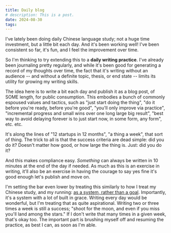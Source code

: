 ```yaml
---
title: Daily blog
# description: This is a post.
date: 2024-08-30
tags:
---
```


I've lately been doing daily Chinese language study; not a huge time investment, but a little bit each day. And it's been working well! I've been consistent so far, it's fun, and I feel the improvement over time.

So I'm thinking to try extending this to a **daily writing practice**. I've already been journaling pretty regularly, and while it's been good for generating a record of my thoughts over time, the fact that it's writing without an audience -- and without a definite topic, thesis, or end state -- limits its utility for growing my writing skills.

The idea here is to write a bit each day and publish it as a blog post, of SOME length, for public consumption. This embodies a bunch of commonly espoused values and tactics, such as "just start doing the thing", "do it before you're ready, before you're good", "you'll only improve via practice", "incremental progress and small wins over one long large big result", "best way to avoid delaying forever is to just start now, in some form, any form", etc. etc.

It's along the lines of "12 startups in 12 months", "a thing a week", that sort of thing. The trick to all is that the success criteria are dead simple: did you do it? Doesn't matter how good, or how large the thing is. Just: did you do it?

And this makes compliance easy. *Something* can always be written in 10 minutes at the end of the day if needed. As much as this is an exercise in writing, it'll also be an exercise in having the courage to say yes fine it's good enough let's publish and move on.

I'm setting the bar even lower by treating this similarly to how I treat my Chinese study, and my running: [as a system, rather than a goal](https://modelthinkers.com/mental-model/systems-vs-goals#:~:text=SYSTEMS%2C%20GOALS%3A%20WHAT'S%20THE%20DIFFERENCE,future%2C%20it's%20a%20goal.%22). Importantly, it's a system with a lot of built in grace. Writing every day would be wonderful, but I'm treating that as quite aspirational. Writing two or three times a week is still a success; "shoot for the moon, and even if you miss you'll land among the stars." If I don't write that many times in a given week, that's okay too. The important part is brushing myself off and resuming the practice, as best I can, as soon as I'm able.
